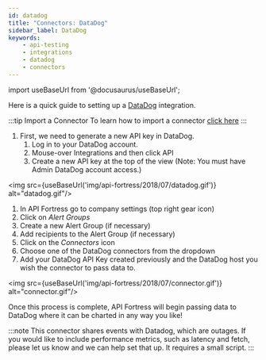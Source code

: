 ```yaml
---
id: datadog
title: "Connectors: DataDog"
sidebar_label: DataDog
keywords:
    - api-testing
    - integrations
    - datadog
    - connectors
---
```


import useBaseUrl from '@docusaurus/useBaseUrl';

Here is a quick guide to setting up a [DataDog](http://www.datadog.com) integration.

:::tip Import a Connector
To learn how to import a connector [click here](/api-testing/on-prem/integrations/add-new-connector) 
:::

1. First, we need to generate a new API key in DataDog.
    1. Log in to your DataDog account.
    2. Mouse-over Integrations and then click API
    3. Create a new API key at the top of the view (Note: You must have Admin DataDog account access.)

<img src={useBaseUrl('img/api-fortress/2018/07/datadog.gif')} alt="datadog.gif"/>

1. In API Fortress go to company settings (top right gear icon)
2. Click on _Alert Groups_
3. Create a new Alert Group (if necessary)
4. Add recipients to the Alert Group (if necessary)
5. Click on the _Connectors_ icon
6. Choose one of the DataDog connectors from the dropdown
7. Add your DataDog API Key created previously and the DataDog host you wish the connector to pass data to.

<img src={useBaseUrl('img/api-fortress/2018/07/connector.gif')} alt="connector.gif"/>

Once this process is complete, API Fortress will begin passing data to DataDog where it can be charted in any way you like!

:::note
This connector shares events with Datadog, which are outages. If you would like to include performance metrics, such as latency and fetch, please let us know and we can help set that up. It requires a small script.
:::